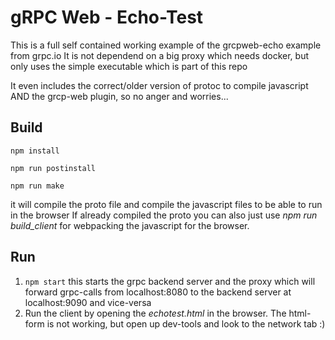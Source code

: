 # gRPC Web - Echo-Test

This is a full self contained working example of the grcpweb-echo example from grpc.io
It is not dependend on a big proxy which needs docker, but only uses the simple executable which is part of this repo

It even includes the correct/older version of protoc to compile javascript AND the grcp-web plugin, so no anger and worries...

## Build
`npm install`

`npm run postinstall`

`npm run make`

it will compile the proto file and compile the javascript files to be able to run in the browser
If already compiled the proto you can also just use *npm run build_client* for webpacking the javascript for the browser.

## Run

1. `npm start` this starts the grpc backend server and the proxy which will forward grpc-calls from localhost:8080 to the backend server at localhost:9090 and vice-versa
3. Run the client by opening the *echotest.html* in the browser. The html-form is not working, but open up dev-tools and look to the network tab :)

